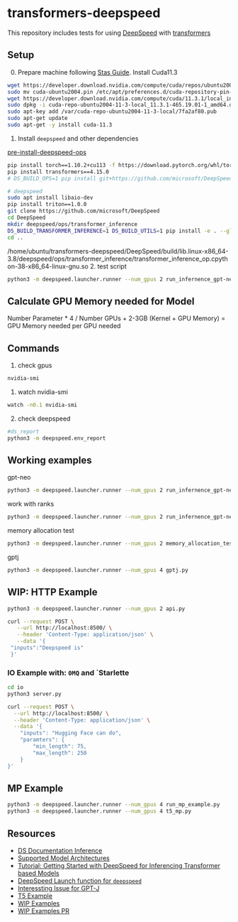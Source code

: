 # transformers-deepspeed

This repository includes tests for using [DeepSpeed](https://www.deepspeed.ai/) with [transformers](https://huggingface.co/docs/transformers/v4.16.2/en/main_classes/deepspeed#deepspeed-integration)


## Setup

0. Prepare machine following [Stas Guide](https://github.com/bigscience-workshop/Megatron-DeepSpeed/blob/main/.github/workflows/ci.md). Install Cuda11.3
```bash
wget https://developer.download.nvidia.com/compute/cuda/repos/ubuntu2004/x86_64/cuda-ubuntu2004.pin
sudo mv cuda-ubuntu2004.pin /etc/apt/preferences.d/cuda-repository-pin-600
wget https://developer.download.nvidia.com/compute/cuda/11.3.1/local_installers/cuda-repo-ubuntu2004-11-3-local_11.3.1-465.19.01-1_amd64.deb
sudo dpkg -i cuda-repo-ubuntu2004-11-3-local_11.3.1-465.19.01-1_amd64.deb
sudo apt-key add /var/cuda-repo-ubuntu2004-11-3-local/7fa2af80.pub
sudo apt-get update
sudo apt-get -y install cuda-11.3
```

1. Install `deepspeed` and other dependencies 

[pre-install-deepspeed-ops](https://www.deepspeed.ai/tutorials/advanced-install/#pre-install-deepspeed-ops)

```bash
pip install torch==1.10.2+cu113 -f https://download.pytorch.org/whl/torch_stable.html
pip install transformers==4.15.0
# DS_BUILD_OPS=1 pip install git+https://github.com/microsoft/DeepSpeed.git

# deepspeed 
sudo apt install libaio-dev
pip install triton==1.0.0
git clone https://github.com/microsoft/DeepSpeed
cd DeepSpeed
mkdir deepspeed/ops/transformer_inference
DS_BUILD_TRANSFORMER_INFERENCE=1 DS_BUILD_UTILS=1 pip install -e . --global-option="build_ext" --global-option="-j8" --no-cache -v --disable-pip-version-check 2>&1 | tee build.log
cd ..
```
/home/ubuntu/transformers-deepspeed/DeepSpeed/build/lib.linux-x86_64-3.8/deepspeed/ops/transformer_inference/transformer_inference_op.cpython-38-x86_64-linux-gnu.so
2. test script
```bash
python3 -m deepspeed.launcher.runner --num_gpus 2 run_infernence_gpt-neo.py
```

## Calculate GPU Memory needed for Model

Number Parameter * 4 / Number GPUs + 2-3GB (Kernel + GPU Memory) = GPU Memory needed per GPU needed

## Commands 

1. check gpus
```bash
nvidia-smi
```
1. watch nvidia-smi
```bash
watch -n0.1 nvidia-smi
```

2. check deepspeed
```bash
#ds_report
python3 -m deepspeed.env_report
```

## Working examples

gpt-neo
```bash
python3 -m deepspeed.launcher.runner --num_gpus 2 run_infernence_gpt-neo.py
```

work with ranks
```bash
python3 -m deepspeed.launcher.runner --num_gpus 2 run_infernence_gpt-neo.py
```

memory allocation test
```bash
python3 -m deepspeed.launcher.runner --num_gpus 2 memory_allocation_test.py
```

gptj
```bash
python3 -m deepspeed.launcher.runner --num_gpus 4 gptj.py
```

## WIP: HTTP Example

```bash
python3 -m deepspeed.launcher.runner --num_gpus 2 api.py
```

```bash
curl --request POST \
   --url http://localhost:8500/ \
   --header 'Content-Type: application/json' \
   --data '{
 "inputs":"Deepspeed is"
 }'
```

### IO Example with: `0MQ` and `Starlette

```bash
cd io
python3 server.py
```

```bash
curl --request POST \
  --url http://localhost:8500/ \
  --header 'Content-Type: application/json' \
  --data '{
	"inputs": "Hugging Face can do",
	"paramters": {
		"min_length": 75,
		"max_length": 250
	}
}'
```

## MP Example

```bash
python3 -m deepspeed.launcher.runner --num_gpus 4 run_mp_example.py
python3 -m deepspeed.launcher.runner --num_gpus 4 t5_mp.py
```


## Resources

* [DS Documentation Inference](https://deepspeed.readthedocs.io/en/latest/inference-init.html)
* [Supported Model Architectures](https://github.com/microsoft/DeepSpeed/blob/master/deepspeed/module_inject/replace_policy.py)
* [Tutorial: Getting Started with DeepSpeed for Inferencing Transformer based Models](https://www.deepspeed.ai/tutorials/inference-tutorial/)
* [DeepSpeed Launch function for `deepspeed`](https://github.com/microsoft/DeepSpeed/blob/dac9056e13ded1f931171c5f2461761c89fe2595/deepspeed/launcher/launch.py#L90)
* [Interessting Issue for GPT-J](https://github.com/microsoft/DeepSpeed/issues/1332) 
* [T5 Example](https://github.com/microsoft/DeepSpeed/pull/1711/files) 
* [WIP Examples](https://github.com/microsoft/DeepSpeedExamples/tree/inference/General-TP-examples/inference/huggingface)
* [WIP Examples PR](https://github.com/microsoft/DeepSpeedExamples/pull/144)



